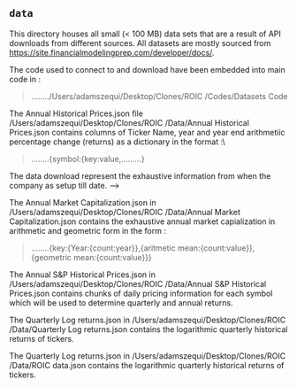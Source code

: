 ## `data`
This directory houses all small (< 100 MB) data sets that are a result of API downloads from different sources. All datasets are mostly sourced from https://site.financialmodelingprep.com/developer/docs/. 

The  code used to connect to and download  have been embedded into main code in :

> ......../Users/adamszequi/Desktop/Clones/ROIC /Codes/Datasets Code

The Annual Historical Prices.json file /Users/adamszequi/Desktop/Clones/ROIC /Data/Annual Historical Prices.json contains columns of Ticker Name, year  and year end arithmetiic percentage change (returns) as a dictionary  in the format :\

> ........{symbol:{key:value,.........} 

The data download represent the exhaustive information from when the company as setup till date. -->

The Annual Market Capitalization.json  in /Users/adamszequi/Desktop/Clones/ROIC /Data/Annual Market Capitalization.json contains the exhaustive annual market capialization in arithmetic and geometric form in the form :

> ........{key:{Year:{count:year}},{aritmetic mean:{count:value}}, {geometric mean:{count:value}}}

The Annual S&P Historical Prices.json in /Users/adamszequi/Desktop/Clones/ROIC /Data/Annual S&P Historical Prices.json contains chunks of daily pricing information for each symbol which will be used to determine quarterly and annual returns.

The Quarterly Log returns.json in /Users/adamszequi/Desktop/Clones/ROIC /Data/Quarterly Log returns.json contains the logarithmic quarterly historical returns  of tickers.

The Quarterly Log returns.json in /Users/adamszequi/Desktop/Clones/ROIC /Data/ROIC data.json contains the logarithmic quarterly historical returns  of tickers.



